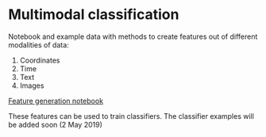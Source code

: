 # Multimodal classification

Notebook and example data with methods to create features out of different modalities of data:

1. Coordinates
2. Time
3. Text
4. Images

[Feature generation notebook](feature_generation_example.ipynb)

These features can be used to train classifiers. The classifier examples will  be added soon (2 May 2019)

